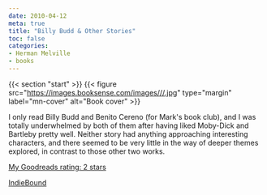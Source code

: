 ```yaml
---
date: 2010-04-12
meta: true
title: "Billy Budd & Other Stories"
toc: false
categories:
- Herman Melville
- books
---
```


{{< section "start" >}}
{{< figure src="https://images.booksense.com/images///.jpg" type="margin" label="mn-cover" alt="Book cover" >}}

I only read Billy Budd and Benito Cereno (for Mark's book club), and I was totally underwhelmed by both of them after having liked Moby-Dick and Bartleby pretty well. Neither story had anything approaching interesting characters, and there seemed to be very little in the way of deeper themes explored, in contrast to those other two works.

[My Goodreads rating: 2 stars](https://www.goodreads.com/review/show/96600412)  

[IndieBound](https://www.indiebound.org/book/)
